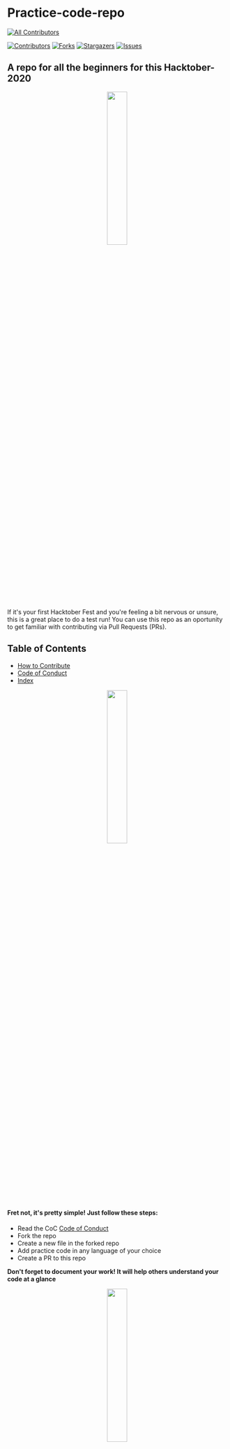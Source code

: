 # Practice-code-repo  
<!-- ALL-CONTRIBUTORS-BADGE:START - Do not remove or modify this section -->
[![All Contributors](https://img.shields.io/badge/all_contributors-1-orange.svg?style=flat-square)](#contributors-)
<!-- ALL-CONTRIBUTORS-BADGE:END -->
[![Contributors][contributors-shield]][contributors-url]
[![Forks][forks-shield]][forks-url]
[![Stargazers][stars-shield]][stars-url]
[![Issues][issues-shield]][issues-url]

## A repo for all the beginners for this Hacktober- 2020 

<p align = "center"><img src = "https://media.giphy.com/media/OkJat1YNdoD3W/giphy.gif" width = 30%></p>
  
  If it's your first Hacktober Fest and you're feeling a bit nervous or unsure, this is a great place to do a test run! You can use this repo as an oportunity to get familiar with contributing via Pull Requests (PRs).
  
  
   ## Table of Contents 
  * [How to Contribute](Documentation/Contribute.md)
 *  [Code of Conduct](Documentation/codeOfConduct.md)
 * [Index](Documentation/index.md)
  
  <p align = "center"><img src = "https://media.giphy.com/media/13Cmju3maIjStW/giphy.gif" width = 30%></p>
  
  #### Fret not, it's pretty simple! Just follow these steps:
  
- Read the CoC [Code of Conduct]() 
- Fork the repo
- Create a new file in the forked repo
- Add practice code in any language of your choice
- Create a PR to this repo

**Don't forget to document your work! It will help others understand your code at a glance**



 
  



<p align = "center"><img src = "https://media.giphy.com/media/j1Xyt3DHfJcmk/giphy.gif" width = 30%></p>
  
 



[contributors-shield]: https://img.shields.io/github/contributors/Aman1440/Practice-code-repo?style=for-the-badge
[contributors-url]: https://github.com/Aman1440/Practice-code-repo/graphs/contributors
[forks-shield]: https://img.shields.io/github/forks/Aman1440/Practice-code-repo?color=blue&style=for-the-badge
[forks-url]: https://github.com/Aman1440/Practice-code-repo/network/members
[stars-shield]:   https://img.shields.io/github/stars/Aman1440/Practice-code-repo?color=red&style=for-the-badge
[stars-url]: https://github.com/Aman1440/Practice-code-repo/stargazers
[issues-shield]:  https://img.shields.io/github/issues/Aman1440/Practice-code-repo?color=orange&style=for-the-badge
[issues-url]: https://github.com/Aman1440/Practice-code-repo/issues



## Contributors ✨

Thanks goes to these wonderful people ([emoji key](https://allcontributors.org/docs/en/emoji-key)):

<!-- ALL-CONTRIBUTORS-LIST:START - Do not remove or modify this section -->
<!-- prettier-ignore-start -->
<!-- markdownlint-disable -->
<table>
  <tr>
    <td align="center"><a href="https://www.linkedin.com/in/sukanya-sahoo/"><img src="https://avatars1.githubusercontent.com/u/54986352?v=4" width="100px;" alt=""/><br /><sub><b>Sukanya Sahoo</b></sub></a><br /><a href="https://github.com/Aman1440/Practice-code-repo/commits?author=Sukanya41455" title="Code">💻</a></td>
  </tr>
</table>

<!-- markdownlint-enable -->
<!-- prettier-ignore-end -->
<!-- ALL-CONTRIBUTORS-LIST:END -->

This project follows the [all-contributors](https://github.com/all-contributors/all-contributors) specification. Contributions of any kind welcome!